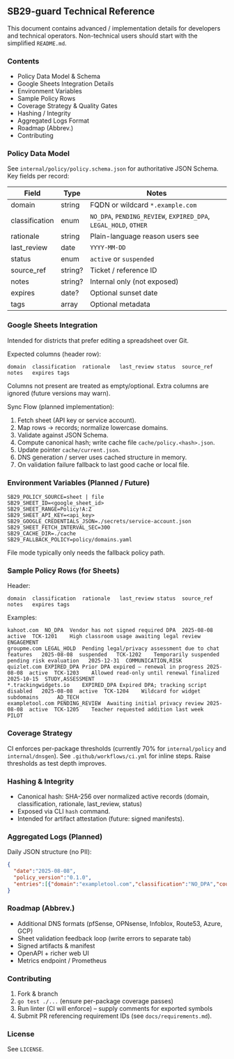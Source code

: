 ## SB29-guard Technical Reference

This document contains advanced / implementation details for developers and technical operators. Non-technical users should start with the simplified `README.md`.

### Contents
- Policy Data Model & Schema
- Google Sheets Integration Details
- Environment Variables
- Sample Policy Rows
- Coverage Strategy & Quality Gates
- Hashing / Integrity
- Aggregated Logs Format
- Roadmap (Abbrev.)
- Contributing

### Policy Data Model
See `internal/policy/policy.schema.json` for authoritative JSON Schema. Key fields per record:

| Field | Type | Notes |
|-------|------|-------|
| domain | string | FQDN or wildcard `*.example.com` |
| classification | enum | `NO_DPA`, `PENDING_REVIEW`, `EXPIRED_DPA`, `LEGAL_HOLD`, `OTHER` |
| rationale | string | Plain-language reason users see |
| last_review | date | `YYYY-MM-DD` |
| status | enum | `active` or `suspended` |
| source_ref | string? | Ticket / reference ID |
| notes | string? | Internal only (not exposed) |
| expires | date? | Optional sunset date |
| tags | array | Optional metadata |

### Google Sheets Integration
Intended for districts that prefer editing a spreadsheet over Git.

Expected columns (header row):
```
domain	classification	rationale	last_review	status	source_ref	notes	expires	tags
```
Columns not present are treated as empty/optional. Extra columns are ignored (future versions may warn).

Sync Flow (planned implementation):
1. Fetch sheet (API key or service account).
2. Map rows -> records; normalize lowercase domains.
3. Validate against JSON Schema.
4. Compute canonical hash; write cache file `cache/policy.<hash>.json`.
5. Update pointer `cache/current.json`.
6. DNS generation / server uses cached structure in memory.
7. On validation failure fallback to last good cache or local file.

### Environment Variables (Planned / Future)
```
SB29_POLICY_SOURCE=sheet | file
SB29_SHEET_ID=<google_sheet_id>
SB29_SHEET_RANGE=Policy!A:Z
SB29_SHEET_API_KEY=<api_key>
SB29_GOOGLE_CREDENTIALS_JSON=./secrets/service-account.json
SB29_SHEET_FETCH_INTERVAL_SEC=300
SB29_CACHE_DIR=./cache
SB29_FALLBACK_POLICY=policy/domains.yaml
```
File mode typically only needs the fallback policy path.

### Sample Policy Rows (for Sheets)
Header:
```
domain	classification	rationale	last_review	status	source_ref	notes	expires	tags
```
Examples:
```
kahoot.com	NO_DPA	Vendor has not signed required DPA	2025-08-08	active	TCK-1201	High classroom usage awaiting legal review		ENGAGEMENT
groupme.com	LEGAL_HOLD	Pending legal/privacy assessment due to chat features	2025-08-08	suspended	TCK-1202	Temporarily suspended pending risk evaluation	2025-12-31	COMMUNICATION,RISK
quizlet.com	EXPIRED_DPA	Prior DPA expired – renewal in progress	2025-08-08	active	TCK-1203	Allowed read-only until renewal finalized	2025-10-15	STUDY,ASSESSMENT
*.trackingwidgets.io	EXPIRED_DPA	Expired DPA; tracking script disabled	2025-08-08	active	TCK-1204	Wildcard for widget subdomains		AD_TECH
exampletool.com	PENDING_REVIEW	Awaiting initial privacy review	2025-08-08	active	TCK-1205	Teacher requested addition last week		PILOT
```

### Coverage Strategy
CI enforces per-package thresholds (currently 70% for `internal/policy` and `internal/dnsgen`). See `.github/workflows/ci.yml` for inline steps. Raise thresholds as test depth improves.

### Hashing & Integrity
- Canonical hash: SHA-256 over normalized active records (domain, classification, rationale, last_review, status)
- Exposed via CLI `hash` command.
- Intended for artifact attestation (future: signed manifests).

### Aggregated Logs (Planned)
Daily JSON structure (no PII):
```json
{
  "date":"2025-08-08",
  "policy_version":"0.1.0",
  "entries":[{"domain":"exampletool.com","classification":"NO_DPA","count":42}]
}
```

### Roadmap (Abbrev.)
- Additional DNS formats (pfSense, OPNsense, Infoblox, Route53, Azure, GCP)
- Sheet validation feedback loop (write errors to separate tab)
- Signed artifacts & manifest
- OpenAPI + richer web UI
- Metrics endpoint / Prometheus

### Contributing
1. Fork & branch
2. `go test ./...` (ensure per-package coverage passes)
3. Run linter (CI will enforce) – supply comments for exported symbols
4. Submit PR referencing requirement IDs (see `docs/requirements.md`).

### License
See `LICENSE`.
